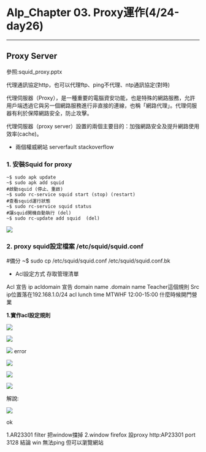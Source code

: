 # Alp_Chapter 03. Proxy運作(4/24-day26)

* * *

## Proxy Server

參照:squid_proxy.pptx 

代理通訊協定http，也可以代理ftp、ping不代理、ntp通訊協定(對時)

代理伺服器（Proxy），是一種重要的電腦資安功能，也是特殊的網路服務，允許用戶端透過它與另一個網路服務進行非直接的連線，也稱「網路代理」。代理伺服器有利於保障網路安全，防止攻擊。

代理伺服器（proxy server）設置的兩個主要目的：加強網路安全及提升網路使用效率(cache)。 


- 兩個權威網站
serverfault
stackoverflow

### 1. 安裝Squid for proxy

```
~$ sudo apk update
~$ sudo apk add squid
#啟動squid (停止、重啟)
~$ sudo rc-service squid start (stop) (restart)
#查看squid運行狀態
~$ sudo rc-service squid status 
#讓squid開機自動執行 (del)
~$ sudo rc-update add squid  (del)
```
![](https://i.imgur.com/EOO5gpf.png)

### 2. proxy squid設定檔案 /etc/squid/squid.conf

#備分
~$ sudo cp /etc/squid/squid.conf /etc/squid/squid.conf.bk



- Acl設定方式 存取管理清單 




Acl 宣告 ip
acldomain 宣告 domain name
.domain name
Teacher這個規則 
Src  ip位置落在192.168.1.0/24 
acl lunch time MTWHF 12:00-15:00 
什麼時候開門營業


**1.實作acl設定規則**

![](https://i.imgur.com/jadGcTX.png)

![](https://i.imgur.com/3Vx0f3w.png)

![](https://i.imgur.com/knJANvQ.png)
error

![](https://i.imgur.com/Kmv85QP.png)

![](https://i.imgur.com/oGYhEfc.png)

![](https://i.imgur.com/kTky4ZC.png)


解說:

![](https://i.imgur.com/be25W6y.png)

ok

1.AR23301 filter 把window擋掉
2.window firefox 設proxy http:AP23301 port 3128
結論 win 無法ping 但可以瀏覽網站
